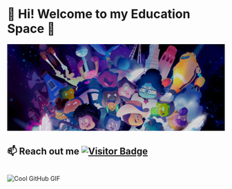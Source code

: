# 👋 Hi! Welcome to my Education Space 🚀  

![Yan Liu banner](https://github.com/yanliu0504/yanliu0504/blob/main/banner2.png)  

## 📫 Reach out me  [![Visitor Badge](https://api.visitorbadge.io/api/visitors?path=https%3A%2F%2Fgithub.com%2Fyanliu0504&labelColor=%2337d67a&countColor=%23f47373)](https://visitorbadge.io/status?path=https%3A%2F%2Fgithub.com%2Fyanliu1111)  

<br>  

<img src="https://github.com/Anmol-Baranwal/Cool-GIFs-For-GitHub/assets/74038190/1e86d788-24c2-455c-8c47-8512f16f27a3" width="150" alt="Cool GitHub GIF">  
